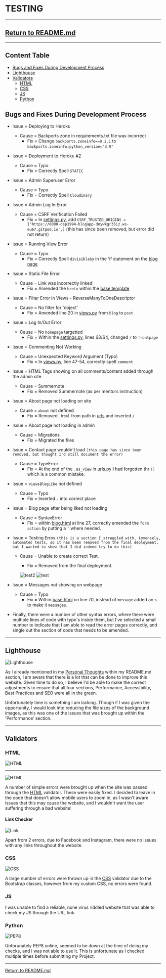 # **TESTING**
***
## **[Return to README.md](README.md)**
***
## **Content Table**
- [Bugs and Fixes During Development Process](#bugs-and-fixes-during-development-process)
- [Lighthouse](#lighthouse)
- [Validators](#validators)
    - [HTML](#html)
    - [CSS](#css)
    - [JS](#js)
    - [Python](#python)


## **Bugs and Fixes During Development Process**
- Issue = Deploying to Heroku
    - Cause = Backports zone in requirements.txt file was incorrect
        - Fix = Change `backports.zoneinfo==0.2.1` to `backports.zoneinfo;python_version<"3.9"`

- Issue = Deployment to Heroku #2 
    - Cause = Typo 
        - Fix = Correctly Spell `STATIC`

- Issue = Admin Superuser Error
    - Cause = Typo 
        - Fix = Correctly Spell `Cloudinary`

- Issue = Admin Log In Error
    - Cause = CSRF Verification Failed
        - Fix = In [settings.py](/djangoblog/settings.py), add `CSRF_TRUSTED_ORIGINS = ['https://8000-dsp1994-blogapp-dnywkgr35iz.ws-eu67.gitpod.io',]` (this has since been removed, but error did not return)

- Issue = Running View Error
    - Cause = Typo 
        - Fix = Correctly Spell `divisibleby` in the 'if statement on the [blog page](/blog/templates/blog.html)

- Issue = Static File Error
    - Cause = Link was incorrectly linked
        - Fix = Amended the `href=` within the [base template](/templates/base.html)

- Issue = Filter Error in Views - ReverseManyToOneDescriptor
    - Cause = No filter for 'object'
        - Fix = Amended line 20 in [views.py](/blog/views.py) from `blog` to `post`

- Issue = Log In/Out Error
    - Cause = No `homepage` targetted
        - Fix = Within the [settings.py](/djangoblog/settings.py), lines 63/64, changed `/` to `frontpage`

- Issue = Commenting Not Working
    - Cause = Unexpected Keyword Argument (Typo)
        - Fix = In [views.py](/blog/views.py), line 47-54, correctly spelt `comment`

- Issue = HTML Tags showing on all comments/content added through the admin site.
    - Cause = Summernote
        - Fix = Removed Summernote (as per mentors instruction)

- Issue = About page not loading on site
    - Cause = `about` not defined
        - Fix = Removed `.html` from path in [urls](/blog/urls.py) and inserted `/`

- Issue = About page not loading in admin
    - Cause = Migrations
        - Fix = Migrated the files

- Issue = Contact page wouldn't load `(this page has since been removed, but thought I'd still document the error)`
    - Cause = TypeError
        - Fix = At the end of the `.as_view` in [urls.py](/blog/urls.py) I had forgotten thr `()` which is a common mistake.

- Issue = `viewsBlogLike` not defined
    - Cause = Typo
        - Fix = Inserted `.` into correct place

- Issue = Blog page after being liked not loading
    - Cause = SyntaxError
        - Fix = within [blog.html](/blog/templates/blog_details.html) at line 27, correctly amended the `form action` by putting a `'` where needed.

- Issue = Testing Erros `(this is a section I struggled with, immensely, automated tests, so it has been removed from the final deployment, but I wanted to show that I did indeed try to do this)`
    - Cause = Unable to create correct Test.
        - Fix = Removed from the final deployment.

        ![test2](/readme-content/testing/images/37.%20testing%20errors.png)
        ![test](readme-content/testing/images/37.%20testing%20errors%20-%20part%202.png)

- Issue = Messages not showing on webpage
    - Cause = Typo
        - Fix = Within [base.html](/templates/base.html) on line 70, instead of `message` added an `s` to make it `messages`.

- Finally, there were a number of other syntax errors, where there were multiple lines of code with typo's inside them, but I've selected a small number to indicate that I am able to read the error pages correctly, and single out the section of code that needs to be amended.

***
## **Lighthouse**
![Lighthouse](readme-content/testing/images/Lighthouse.png)

As I already mentioned in my [Personal Thoughts](README.md) within my README.md section, I am aware that there is a lot that can be done to improve this website. Given time to do so, I believe I'd be able to make the correct adjustments to ensure that all four sections, Performance, Accessibility, Best Practices and SEO were all in the green.

Unfortunately time is something I am lacking. Though if I was given the opportunity, I would look into reducing the file sizes of the background images, as this was one of the issues that was brought up within the 'Performance' section. 
***
## **Validators**

### **HTML**
![HTML](readme-content/testing/images/HTML%20checker.png)
-- -- -- -- -- -- -- --
![HTML](readme-content/testing/images/HTML%20checker%202.png)

A number of simple errors were brought up when the site was passed through the [HTML](https://validator.w3.org/) validator. These were easily fixed. I decided to leave in the code that doesn't allow mobile users to zoom in, as I wasn't aware issues that this may cause the website, and I wouldn't want the user suffering through a bad website!

#### **Link Checker**
![Link](readme-content/testing/images/Links.png)

Apart from 2 errors, due to Facebook and Instagram, there were no issues with any links throughout the website.

### **CSS**
![CSS](readme-content/testing/images/CSS.png)

A large number of errors were thrown up in the [CSS](https://jigsaw.w3.org/css-validator/) validator due to the Bootstrap classes, however from my custom CSS, no errors were found. 

### **JS**
I was unable to find a reliable, none virus riddled website that was able to check my JS through the URL link.

### **Python**
![PEP8](readme-content/testing/images/PEP8.png)

Unforunately PEP8 online, seemed to be down at the time of doing my checks, and I was not able to use it. This is unfortunate as I checked multiple times before submitting my Project.

***

[Return to README.md](README.md)